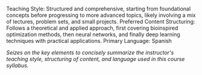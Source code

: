 Teaching Style: Structured and comprehensive, starting from foundational concepts before progressing to more advanced topics, likely involving a mix of lectures, problem sets, and small projects. 
Preferred Content Structuring: Follows a theoretical and applied approach, first covering bioinspired optimization methods, then neural networks, and finally deep learning techniques with practical applications.
Primary Language: Spanish

*Seizes on the key elements to concisely summarize the instructor's teaching style, structuring of content, and language used in this course syllabus.*